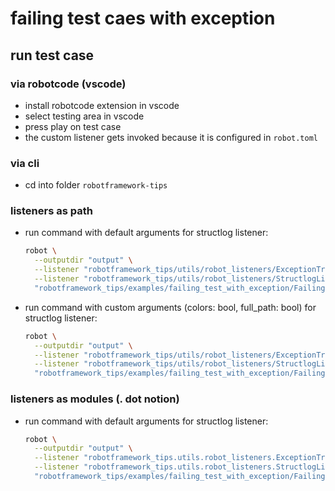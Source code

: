 # failing test caes with exception

## run test case

### via robotcode (vscode)

- install robotcode extension in vscode
- select testing area in vscode
- press play on test case
- the custom listener gets invoked because it is configured in `robot.toml`


### via cli

- cd into folder `robotframework-tips`

### listeners as path

- run command with default arguments for structlog listener:
	```bash
	robot \
	  --outputdir "output" \
	  --listener "robotframework_tips/utils/robot_listeners/ExceptionTracebackListener.py" \
	  --listener "robotframework_tips/utils/robot_listeners/StructlogListener.py" \
	  "robotframework_tips/examples/failing_test_with_exception/Failing Test.robot"
	```
- run command with custom arguments (colors: bool, full_path: bool) for structlog listener:
	```bash
	robot \
	  --outputdir "output" \
	  --listener "robotframework_tips/utils/robot_listeners/ExceptionTracebackListener.py" \
	  --listener "robotframework_tips/utils/robot_listeners/StructlogListener.py;false;true" \
	  "robotframework_tips/examples/failing_test_with_exception/Failing Test.robot"
	```

### listeners as modules (. dot notion)

- run command with default arguments for structlog listener:
	```bash
	robot \
	  --outputdir "output" \
	  --listener "robotframework_tips.utils.robot_listeners.ExceptionTracebackListener" \
	  --listener "robotframework_tips.utils.robot_listeners.StructlogListener;false;true" \
	  "robotframework_tips/examples/failing_test_with_exception/Failing Test.robot"
	```
